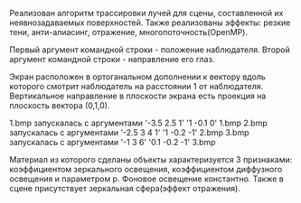 
Реализован алгоритм трассировки лучей для сцены, составленной их неявнозадаваемых поверхностей.
Также реализованы эффекты: резкие тени, анти-алиасинг, отражение, многопоточность(OpenMP).

Первый аргумент командной строки - положение наблюдателя.
Второй аргумент командной строки - направление его глаз.

Экран расположен в ортоганальном дополнении к вектору вдоль которого смотрит наблюдатель на расстоянии 1 от наблюдателя.
Вертикальное направление в плоскости экрана есть проекция на плоскость вектора (0,1,0).

1.bmp запускалась с аргументами '-3.5  2.5  1'  '1  -0.1  0' 1.bmp
2.bmp запускалась с аргументами '-2.5  3  4  1'  '1  -0.2  -1' 2.bmp
3.bmp запускалась с аргументами '-1 3 6' '0.1 -0.2 -1' 3.bmp

Материал из которого сделаны объекты характеризуется 3 признаками: коэффициентом зеркального освещения, коэффициентом диффузного освещения и параметром p.
Фоновое освещение константно.
Также в сцене присутствует зеркальная сфера(эффект отражения).
